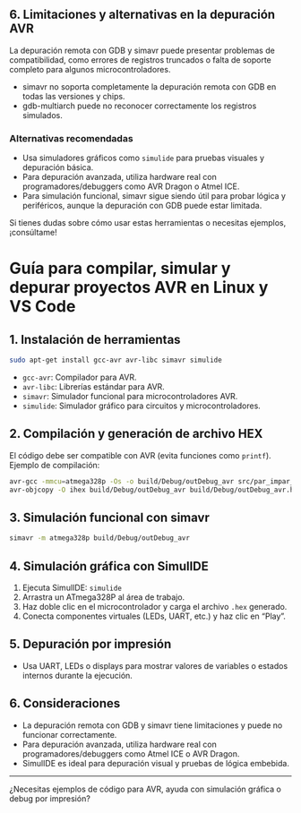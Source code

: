 ## 6. Limitaciones y alternativas en la depuración AVR

La depuración remota con GDB y simavr puede presentar problemas de compatibilidad, como errores de registros truncados o falta de soporte completo para algunos microcontroladores.

- simavr no soporta completamente la depuración remota con GDB en todas las versiones y chips.
- gdb-multiarch puede no reconocer correctamente los registros simulados.

### Alternativas recomendadas
- Usa simuladores gráficos como `simulide` para pruebas visuales y depuración básica.
- Para depuración avanzada, utiliza hardware real con programadores/debuggers como AVR Dragon o Atmel ICE.
- Para simulación funcional, simavr sigue siendo útil para probar lógica y periféricos, aunque la depuración con GDB puede estar limitada.

Si tienes dudas sobre cómo usar estas herramientas o necesitas ejemplos, ¡consúltame!
# Guía para compilar, simular y depurar proyectos AVR en Linux y VS Code

## 1. Instalación de herramientas

```bash
sudo apt-get install gcc-avr avr-libc simavr simulide
```
- `gcc-avr`: Compilador para AVR.
- `avr-libc`: Librerías estándar para AVR.
- `simavr`: Simulador funcional para microcontroladores AVR.
- `simulide`: Simulador gráfico para circuitos y microcontroladores.

## 2. Compilación y generación de archivo HEX

El código debe ser compatible con AVR (evita funciones como `printf`). Ejemplo de compilación:

```bash
avr-gcc -mmcu=atmega328p -Os -o build/Debug/outDebug_avr src/par_impar_avr.c
avr-objcopy -O ihex build/Debug/outDebug_avr build/Debug/outDebug_avr.hex
```

## 3. Simulación funcional con simavr

```bash
simavr -m atmega328p build/Debug/outDebug_avr
```

## 4. Simulación gráfica con SimulIDE

1. Ejecuta SimulIDE: `simulide`
2. Arrastra un ATmega328P al área de trabajo.
3. Haz doble clic en el microcontrolador y carga el archivo `.hex` generado.
4. Conecta componentes virtuales (LEDs, UART, etc.) y haz clic en “Play”.

## 5. Depuración por impresión
- Usa UART, LEDs o displays para mostrar valores de variables o estados internos durante la ejecución.

## 6. Consideraciones
- La depuración remota con GDB y simavr tiene limitaciones y puede no funcionar correctamente.
- Para depuración avanzada, utiliza hardware real con programadores/debuggers como Atmel ICE o AVR Dragon.
- SimulIDE es ideal para depuración visual y pruebas de lógica embebida.

---

¿Necesitas ejemplos de código para AVR, ayuda con simulación gráfica o debug por impresión?
